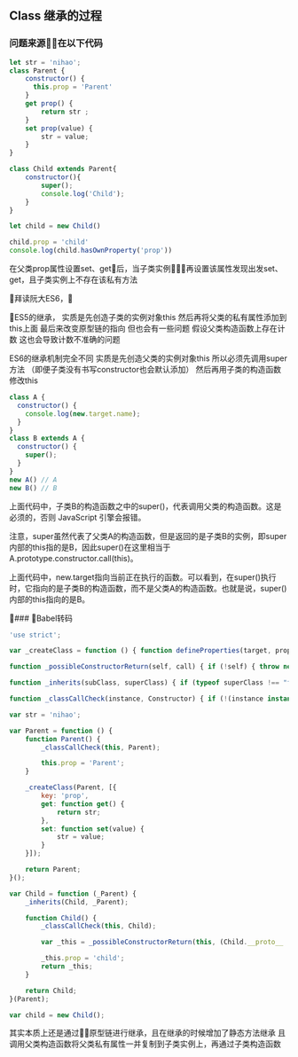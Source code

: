 ## Class 继承的过程

### 问题来源在以下代码

```javascript
let str = 'nihao';
class Parent {
    constructor() {
      this.prop = 'Parent'
    }
    get prop() {
        return str ;
    }
    set prop(value) {
        str = value;
    }
}

class Child extends Parent{
    constructor(){
        super();
        console.log('Child');
    }
}

let child = new Child()

child.prop = 'child'
console.log(child.hasOwnProperty('prop'))
```

在父类prop属性设置set、get后，当子类实例再设置该属性发现出发set、get，且子类实例上不存在该私有方法

拜读阮大ES6，

ES5的继承，
实质是先创造子类的实例对象this
然后再将父类的私有属性添加到this上面
最后来改变原型链的指向
但也会有一些问题
假设父类构造函数上存在计数
这也会导致计数不准确的问题

ES6的继承机制完全不同
实质是先创造父类的实例对象this
所以必须先调用super方法
（即便子类没有书写constructor也会默认添加）
然后再用子类的构造函数修改this

```javascript
class A {
  constructor() {
    console.log(new.target.name);
  }
}
class B extends A {
  constructor() {
    super();
  }
}
new A() // A
new B() // B

```
上面代码中，子类B的构造函数之中的super()，代表调用父类的构造函数。这是必须的，否则 JavaScript 引擎会报错。

注意，super虽然代表了父类A的构造函数，但是返回的是子类B的实例，即super内部的this指的是B，因此super()在这里相当于A.prototype.constructor.call(this)。

上面代码中，new.target指向当前正在执行的函数。可以看到，在super()执行时，它指向的是子类B的构造函数，而不是父类A的构造函数。也就是说，super()内部的this指向的是B。

### Babel转码

```javascript
'use strict';

var _createClass = function () { function defineProperties(target, props) { for (var i = 0; i < props.length; i++) { var descriptor = props[i]; descriptor.enumerable = descriptor.enumerable || false; descriptor.configurable = true; if ("value" in descriptor) descriptor.writable = true; Object.defineProperty(target, descriptor.key, descriptor); } } return function (Constructor, protoProps, staticProps) { if (protoProps) defineProperties(Constructor.prototype, protoProps); if (staticProps) defineProperties(Constructor, staticProps); return Constructor; }; }();

function _possibleConstructorReturn(self, call) { if (!self) { throw new ReferenceError("this hasn't been initialised - super() hasn't been called"); } return call && (typeof call === "object" || typeof call === "function") ? call : self; }

function _inherits(subClass, superClass) { if (typeof superClass !== "function" && superClass !== null) { throw new TypeError("Super expression must either be null or a function, not " + typeof superClass); } subClass.prototype = Object.create(superClass && superClass.prototype, { constructor: { value: subClass, enumerable: false, writable: true, configurable: true } }); if (superClass) Object.setPrototypeOf ? Object.setPrototypeOf(subClass, superClass) : subClass.__proto__ = superClass; }

function _classCallCheck(instance, Constructor) { if (!(instance instanceof Constructor)) { throw new TypeError("Cannot call a class as a function"); } }

var str = 'nihao';

var Parent = function () {
    function Parent() {
        _classCallCheck(this, Parent);

        this.prop = 'Parent';
    }

    _createClass(Parent, [{
        key: 'prop',
        get: function get() {
            return str;
        },
        set: function set(value) {
            str = value;
        }
    }]);

    return Parent;
}();

var Child = function (_Parent) {
    _inherits(Child, _Parent);

    function Child() {
        _classCallCheck(this, Child);

        var _this = _possibleConstructorReturn(this, (Child.__proto__ || Object.getPrototypeOf(Child)).call(this));

        _this.prop = 'child';
        return _this;
    }

    return Child;
}(Parent);

var child = new Child();
```

其实本质上还是通过原型链进行继承，且在继承的时候增加了静态方法继承
且调用父类构造函数将父类私有属性一并复制到子类实例上，再通过子类构造函数
